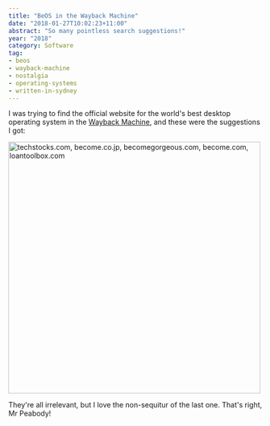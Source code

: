 ```yaml
---
title: "BeOS in the Wayback Machine"
date: "2018-01-27T10:02:23+11:00"
abstract: "So many pointless search suggestions!"
year: "2018"
category: Software
tag:
- beos
- wayback-machine
- nostalgia
- operating-systems
- written-in-sydney
---
```

I was trying to find the official website for the world's best desktop operating system in the [Wayback Machine], and these were the suggestions I got:

<p><img src="https://rubenerd.com/files/2018/beos-archiveorg-suggest@1x.png" srcset="https://rubenerd.com/files/2018/beos-archiveorg-suggest@1x.png 1x, https://rubenerd.com/files/2018/beos-archiveorg-suggest@2x.png 2x" alt="techstocks.com, become.co.jp, becomegorgeous.com, become.com, loantoolbox.com" style="width:500px" /></p>

They're all irrelevant, but I love the non-sequitur of the last one. That's right, Mr Peabody!

[Wayback Machine]: https://archive.org/web/web.php

